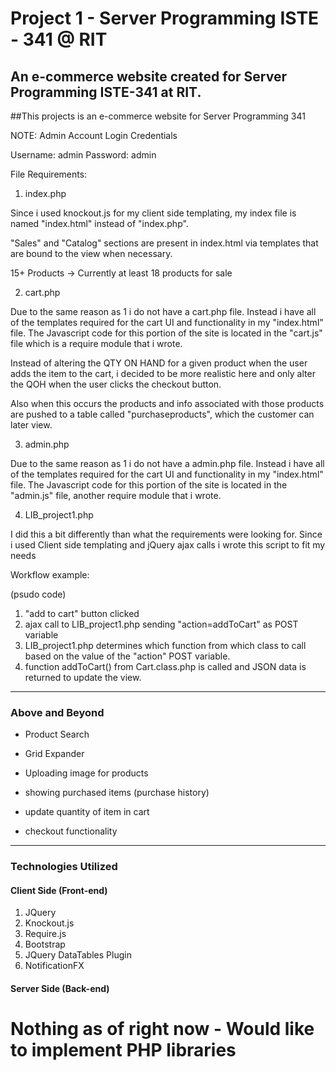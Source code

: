 
# Project 1 - Server Programming ISTE - 341 @ RIT
An e-commerce website created for Server Programming ISTE-341 at RIT. 
---


##This projects is an e-commerce website for Server Programming 341

NOTE: Admin Account Login Credentials

Username: admin
Password: admin

File Requirements:

1. index.php

Since i used knockout.js for my client side templating,
my index file is named "index.html" instead of "index.php".

"Sales" and "Catalog" sections are present in index.html
via templates that are bound to the view when necessary.

15+ Products -> Currently at least 18 products for sale



2. cart.php

Due to the same reason as 1 i do not have a cart.php file.
Instead i have all of the templates required for the cart UI and functionality
in my "index.html" file. The Javascript code for this portion of the site is
located in the "cart.js" file which is a require module that i wrote.

Instead of altering the QTY ON HAND for a given product when the user adds
the item to the cart, i decided to be more realistic here and only alter
the QOH when the user clicks the checkout button.

Also when this occurs the products and info associated with those products
are pushed to a table called "purchaseproducts", which the customer can later view.

3. admin.php

Due to the same reason as 1 i do not have a admin.php file.
Instead i have all of the templates required for the cart UI and functionality
in my "index.html" file. The Javascript code for this portion of the site is
located in the "admin.js" file, another require module that i wrote.

4. LIB_project1.php

I did this a bit differently than what the requirements were looking for.
Since i used Client side templating and jQuery ajax calls i wrote this script to fit my needs

Workflow example:

(psudo code)

1. "add to cart" button clicked
2. ajax call to LIB_project1.php sending "action=addToCart" as POST variable
3. LIB_project1.php determines which function from which class
to call based on the value of the "action" POST variable.
4. function addToCart() from Cart.class.php is called and JSON data is returned to update the view.

---

### Above and Beyond

* Product Search

* Grid Expander

* Uploading image for products

* showing purchased items (purchase history)

* update quantity of item in cart

* checkout functionality

---

### Technologies Utilized

#### Client Side (Front-end)

1. JQuery
2. Knockout.js
3. Require.js
4. Bootstrap
5. JQuery DataTables Plugin
6. NotificationFX

#### Server Side (Back-end)

Nothing as of right now - Would like to implement PHP libraries
=======
